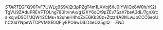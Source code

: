 $START$EGFQ90TvF7UWLg9S9Vj2t3pPZgT4m1LXVbj6/iJ0iYWiQx8W0h/rK2jTgVU9ZAduPREVFTOLhg780ItvnAx/g12XY6oQ/9pZEv7SaX7beA3dL/7gnXrcaIkcjwD9D1/JQW42CMs+h2uheH4hoZxEGKk30z+Ztzz4A8hlLwJbCCC6eoUhCXldYNpeWTCPVMXE0QFlyEPO6wDiLD4eO25glQ==$END$